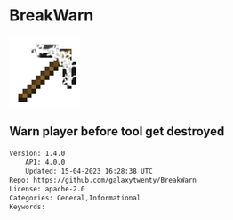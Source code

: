 # BreakWarn
<img src="https://raw.githubusercontent.com/galaxytwenty/BreakWarn/b2dcf4b0ae84ca614ce0ef0b39118b0f121a1c9b/BreakWarn/icon.png" width="128" height="128" />

## Warn player before tool get destroyed
```properties
Version: 1.4.0
    API: 4.0.0
    Updated: 15-04-2023 16:28:38 UTC
Repo: https://github.com/galaxytwenty/BreakWarn
License: apache-2.0
Categories: General,Informational
Keywords: 
```